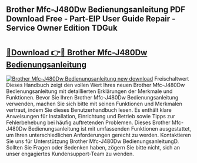 ## Brother Mfc-J480Dw Bedienungsanleitung PDF Download Free - Part-EIP User Guide Repair - Service Owner Edition TDGuk

# <h2><a href="http://df47c0.blite.top/?on=Brother+Mfc-J480Dw+Bedienungsanleitung">🔗Download 👉🔴 Brother Mfc-J480Dw Bedienungsanleitung</a></h2>

[![Brother Mfc-J480Dw Bedienungsanleitung new download](https://i.imgur.com/lujVjoI.png)](http://df47c0.blite.top/?on=Brother+Mfc-J480Dw+Bedienungsanleitung)
Freischaltwert Dieses Handbuch zeigt den vollen Wert Ihres neuen Brother Mfc-J480Dw Bedienungsanleitung mit detaillierten Erklärungen der Merkmale und Funktionen. Bevor Sie Ihren Brother Mfc-J480Dw Bedienungsanleitung verwenden, machen Sie sich bitte mit seinen Funktionen und Merkmalen vertraut, indem Sie dieses Benutzerhandbuch lesen. Es enthält klare Anweisungen für Installation, Einrichtung und Betrieb sowie Tipps zur Fehlerbehebung bei häufig auftretenden Problemen. Dieses Brother Mfc-J480Dw Bedienungsanleitung ist mit umfassenden Funktionen ausgestattet, um Ihren unterschiedlichen Anforderungen gerecht zu werden. Kontaktieren Sie uns für Unterstützung Brother Mfc-J480Dw BedienungsanleitungD. Sollten Sie Fragen oder Bedenken haben, zögern Sie bitte nicht, sich an unser engagiertes Kundensupport-Team zu wenden.
